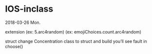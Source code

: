 # IOS-inclass


2018-03-26 Mon.

  extension
    (ex: 5.arc4random)
    (ex: emojiChoices.count.arc4random)

  struct
    change Concentration class to struct and build
    you’ll see fault in choose()
